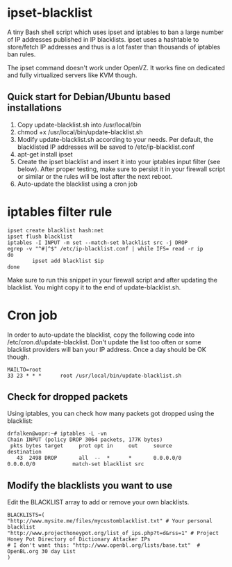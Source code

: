 ipset-blacklist
===============

A tiny Bash shell script which uses ipset and iptables to ban a large number of IP addresses published in IP blacklists. ipset uses a hashtable to store/fetch IP addresses and thus is a lot faster than thousands of iptables ban rules.

The ipset command doesn't work under OpenVZ. It works fine on dedicated and fully virtualized servers like KVM though.

## Quick start for Debian/Ubuntu based installations
1. Copy update-blacklist.sh into /usr/local/bin
2. chmod +x /usr/local/bin/update-blacklist.sh
2. Modify update-blacklist.sh according to your needs. Per default, the blacklisted IP addresses will be saved to /etc/ip-blacklist.conf
3. apt-get install ipset
4. Create the ipset blacklist and insert it into your iptables input filter (see below). After proper testing, make sure to persist it in your firewall script or similar or the rules will be lost after the next reboot.
5. Auto-update the blacklist using a cron job

# iptables filter rule
```
ipset create blacklist hash:net
ipset flush blacklist
iptables -I INPUT -m set --match-set blacklist src -j DROP
egrep -v "^#|^$" /etc/ip-blacklist.conf | while IFS= read -r ip
do
        ipset add blacklist $ip
done
```
Make sure to run this snippet in your firewall script and after updating the blacklist. You might copy it to the end of update-blacklist.sh.

# Cron job
In order to auto-update the blacklist, copy the following code into /etc/cron.d/update-blacklist. Don't update the list too often or some blacklist providers will ban your IP address. Once a day should be OK though.
```
MAILTO=root
33 23 * * *      root /usr/local/bin/update-blacklist.sh
```

## Check for dropped packets
Using iptables, you can check how many packets got dropped using the blacklist:

```
drfalken@wopr:~# iptables -L -vn
Chain INPUT (policy DROP 3064 packets, 177K bytes)
 pkts bytes target     prot opt in     out     source               destination
   43  2498 DROP       all  --  *      *       0.0.0.0/0            0.0.0.0/0            match-set blacklist src
```

## Modify the blacklists you want to use
Edit the BLACKLIST array to add or remove your own blacklists.
```
BLACKLISTS=(
"http://www.mysite.me/files/mycustomblacklist.txt" # Your personal blacklist
"http://www.projecthoneypot.org/list_of_ips.php?t=d&rss=1" # Project Honey Pot Directory of Dictionary Attacker IPs
# I don't want this: "http://www.openbl.org/lists/base.txt"  # OpenBL.org 30 day List
)
```
